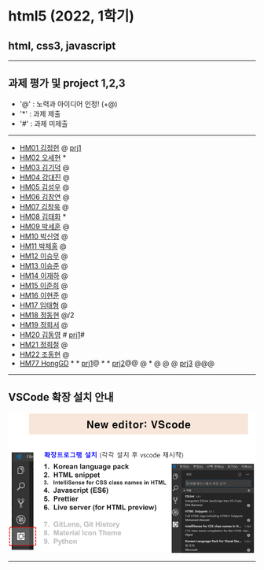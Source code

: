 # html5 (2022, 1학기)
## html, css3, javascript
---
## 과제 평가 및 project 1,2,3
- '@' : 노력과 아이디어 인정! (+@)
- '*' : 과제 제출 
- '#' : 과제 미제출 
***
- [HM01	김정헌](https://github.com/jhkedwardkim/HM01) @ [prj1](http://chaos.inje.ac.kr:3030/hm/prj1/hm01/hm01_rpt01/hm01_rpt01.html)
- [HM02	오세현](https://github.com/Ohsaehyeon/hm02) *
- [HM03	김기덕](https://github.com/DDUCKI/hm03) @
- [HM04	강대진](https://github.com/ijdaejin/HM04) @
- [HM05	김성우](https://github.com/Gukdoli/HM05) @
- [HM06	김창연](https://github.com/ckddus/HM06) @
- [HM07	김창욱](https://github.com/HM0007/hm07) @
- [HM08	김태화](https://github.com/TAaHwa/HM08) *
- [HM09	박세훈](https://github.com/uooyas/hm09) @
- [HM10	박신영](https://github.com/zachpaul7/HM10) @
- [HM11	박제홍](https://github.com/qkrwpghd27/HM11) @
- [HM12	이승무](https://github.com/seungmoo2901/HM12) @
- [HM13	이승준](https://github.com/q1w2e3r4god/HM13) @
- [HM14	이재하](https://github.com/wogk0012/hm14) @
- [HM15	이준희](https://github.com/LJunHee/HM15) @
- [HM16	이현준](https://github.com/junlee00/HM16) @
- [HM17	임태형](https://github.com/vmvvmvvmv/HM17) @
- [HM18	정동현](https://github.com/hm18donghyun/HM18) @/2
- [HM19	정희서](https://github.com/HiSeoJeong/HM19) @
- [HM20	김동영](https://github.com/badaral/HM20) # [prj1]()#
- [HM21	정희철](https://github.com/JengHC/hm21) @
- [HM22 조동현](https://github.com/Jodonghyun/HM22) @
- [HM77 HongGD](https://github.com/honggd/hm20) * * [prj1](http://chaos.inje.ac.kr:3030/hm/project/hm20/hm20_rpt01.html)@ * * [prj2](http://chaos.inje.ac.kr:3030/hm/project2/hm20/hm20_rpt02.html)@@ @ * @ @ @ [prj3](http://chaos.inje.ac.kr:3030/hm/project3/hm20/hm20_rpt03.html) @@@
***
## VSCode 확장 설치 안내 

![VSCode 확장 설치 안내](https://github.com/Redwoods/html5/blob/master/vscode_extensions.png)
***
